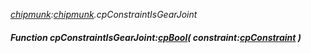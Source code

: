 _[chipmunk](../../modules/chipmunk/chipmunk-module.md):[chipmunk](../../modules/chipmunk/chipmunk-module.md).cpConstraintIsGearJoint_
##### Function cpConstraintIsGearJoint:[cpBool](../../modules/chipmunk/chipmunk-cpbool.md)( constraint:[cpConstraint](../../modules/chipmunk/chipmunk-cpconstraint.md) )
